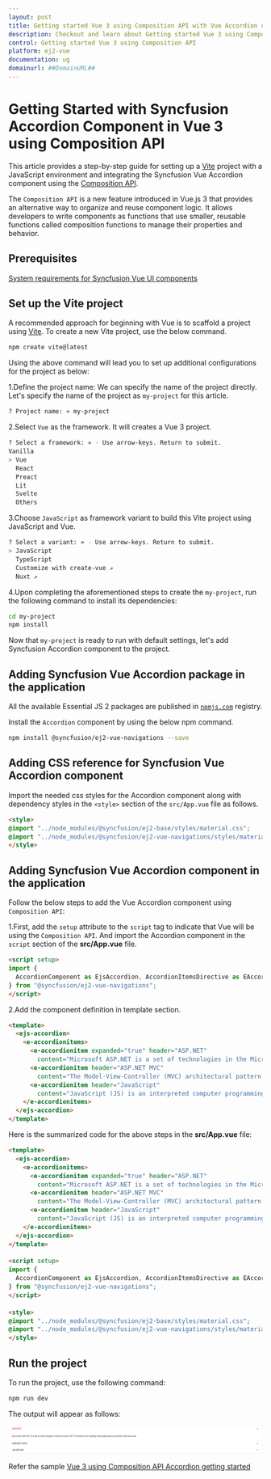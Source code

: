 ```yaml
---
layout: post
title: Getting started Vue 3 using Composition API with Vue Accordion component | Syncfusion
description: Checkout and learn about Getting started Vue 3 using Composition API with Vue Accordion component of Syncfusion Essential JS 2 and more details.
control: Getting started Vue 3 using Composition API
platform: ej2-vue
documentation: ug
domainurl: ##DomainURL##
---
```


# Getting Started with Syncfusion Accordion Component in Vue 3 using Composition API

This article provides a step-by-step guide for setting up a [Vite](https://vitejs.dev/) project with a JavaScript environment and integrating the Syncfusion Vue Accordion component using the [Composition API](https://vuejs.org/guide/introduction.html#composition-api).

The `Composition API` is a new feature introduced in Vue.js 3 that provides an alternative way to organize and reuse component logic. It allows developers to write components as functions that use smaller, reusable functions called composition functions to manage their properties and behavior.

## Prerequisites

[System requirements for Syncfusion Vue UI components](https://ej2.syncfusion.com/vue/documentation/system-requirements/)

## Set up the Vite project

A recommended approach for beginning with Vue is to scaffold a project using [Vite](https://vitejs.dev/). To create a new Vite project, use the below command.

```bash
npm create vite@latest
```

Using the above command will lead you to set up additional configurations for the project as below:

1.Define the project name: We can specify the name of the project directly. Let's specify the name of the project as `my-project` for this article.

```bash
? Project name: » my-project
```

2.Select `Vue` as the framework. It will creates a Vue 3 project.

```bash
? Select a framework: » - Use arrow-keys. Return to submit.
Vanilla
> Vue
  React
  Preact
  Lit
  Svelte
  Others
```

3.Choose `JavaScript` as framework variant to build this Vite project using JavaScript and Vue.

```bash
? Select a variant: » - Use arrow-keys. Return to submit.
> JavaScript
  TypeScript
  Customize with create-vue ↗
  Nuxt ↗
```

4.Upon completing the aforementioned steps to create the `my-project`, run the following command to install its dependencies:

```bash
cd my-project
npm install
```
Now that `my-project` is ready to run with default settings, let's add Syncfusion Accordion component to the project.

## Adding Syncfusion Vue Accordion package in the application

All the available Essential JS 2 packages are published in [`npmjs.com`](https://www.npmjs.com/~syncfusionorg) registry.

Install the `Accordion` component by using the below npm command.

```bash
npm install @syncfusion/ej2-vue-navigations --save
```

## Adding CSS reference for Syncfusion Vue Accordion component

Import the needed css styles for the Accordion component along with dependency styles in the `<style>` section of the `src/App.vue` file as follows.

```html
<style>
@import "../node_modules/@syncfusion/ej2-base/styles/material.css";
@import "../node_modules/@syncfusion/ej2-vue-navigations/styles/material.css";
</style>
```

## Adding Syncfusion Vue Accordion component in the application

Follow the below steps to add the Vue Accordion component using `Composition API`:

1.First, add the `setup` attribute to the `script` tag to indicate that Vue will be using the `Composition API`. And import the Accordion component in the `script` section of the **src/App.vue** file.

```html
<script setup>
import {
  AccordionComponent as EjsAccordion, AccordionItemsDirective as EAccordionitems, AccordionItemDirective as EAccordionitem
} from "@syncfusion/ej2-vue-navigations";
</script>
```
   
2.Add the component definition in template section.

```html
<template>
  <ejs-accordion>
    <e-accordionitems>
      <e-accordionitem expanded="true" header="ASP.NET"
        content="Microsoft ASP.NET is a set of technologies in the Microsoft .NET Framework for building Web applications and XML Web services."></e-accordionitem>
      <e-accordionitem header="ASP.NET MVC"
        content="The Model-View-Controller (MVC) architectural pattern separates an application into three main components: the model, the view, and the controller."></e-accordionitem>
      <e-accordionitem header="JavaScript"
        content="JavaScript (JS) is an interpreted computer programming language.It was originally implemented as part of web browsers so that client-side scripts could interact with the user, control the browser, communicate asynchronously, and alter the document content that was displayed."></e-accordionitem>
    </e-accordionitems>
  </ejs-accordion>
</template>
```

Here is the summarized code for the above steps in the **src/App.vue** file:

```html
<template>
  <ejs-accordion>
    <e-accordionitems>
      <e-accordionitem expanded="true" header="ASP.NET"
        content="Microsoft ASP.NET is a set of technologies in the Microsoft .NET Framework for building Web applications and XML Web services."></e-accordionitem>
      <e-accordionitem header="ASP.NET MVC"
        content="The Model-View-Controller (MVC) architectural pattern separates an application into three main components: the model, the view, and the controller."></e-accordionitem>
      <e-accordionitem header="JavaScript"
        content="JavaScript (JS) is an interpreted computer programming language.It was originally implemented as part of web browsers so that client-side scripts could interact with the user, control the browser, communicate asynchronously, and alter the document content that was displayed."></e-accordionitem>
    </e-accordionitems>
  </ejs-accordion>
</template>

<script setup>
import {
  AccordionComponent as EjsAccordion, AccordionItemsDirective as EAccordionitems, AccordionItemDirective as EAccordionitem
} from "@syncfusion/ej2-vue-navigations";
</script>

<style>
@import "../node_modules/@syncfusion/ej2-base/styles/material.css";
@import "../node_modules/@syncfusion/ej2-vue-navigations/styles/material.css";
</style>
```

## Run the project

To run the project, use the following command:

```bash
npm run dev
```

The output will appear as follows:

![vue3-js-composition](./images/vue3-composition-accordion.png)

Refer the sample [Vue 3 using Composition API Accordion getting started](https://github.com/SyncfusionExamples/vue3-schedule-getting-started)